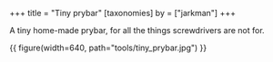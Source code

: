+++
title = "Tiny prybar"
[taxonomies]
by = ["jarkman"]
+++

A tiny home-made prybar, for all the things screwdrivers are not for.

{{ figure(width=640, path="tools/tiny_prybar.jpg") }}
